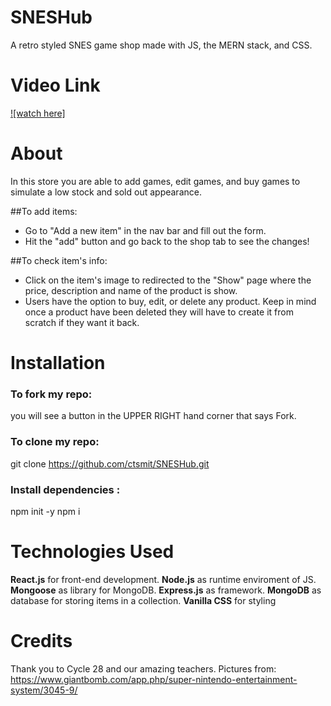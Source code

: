 # SNESHub
A retro styled SNES game shop made with JS, the MERN stack, and CSS. 
 
# Video Link
[![watch here]]()

# About
In this store you are able to add games, edit games, and buy games to simulate a low stock and sold out appearance.

##To add items:
- Go to "Add a new item" in the nav bar and fill out the form.
- Hit the "add" button and go back to the shop tab to see the changes!

##To check item's info:
- Click on the item's image to redirected to the "Show" page where the price, description and name of the product is show. 
- Users have the option to buy, edit, or delete any product. Keep in mind once a product have been deleted they will have to create it from scratch if they want it back.

# Installation

### To fork my repo:

you will see a button in the UPPER RIGHT hand corner that says Fork. 

### To clone my repo:

git clone https://github.com/ctsmit/SNESHub.git

### Install dependencies :

npm init -y 
npm i

# Technologies Used
**React.js** for front-end development. 
**Node.js** as runtime enviroment of JS.
**Mongoose** as library for MongoDB.
**Express.js** as framework.
**MongoDB** as database for storing items in a collection.
**Vanilla CSS** for styling

# Credits
Thank you to Cycle 28 and our amazing teachers.
Pictures from: https://www.giantbomb.com/app.php/super-nintendo-entertainment-system/3045-9/

